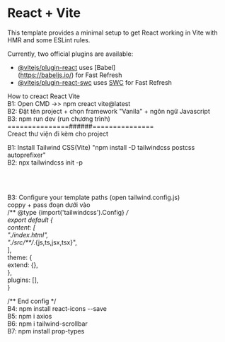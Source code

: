 # React + Vite

This template provides a minimal setup to get React working in Vite with HMR and some ESLint rules.<br/>

Currently, two official plugins are available:<br/>

- [@vitejs/plugin-react](https://github.com/vitejs/vite-plugin-react/blob/main/packages/plugin-react/README.md) uses [Babel]<br/>(https://babeljs.io/) for Fast Refresh<br/>
- [@vitejs/plugin-react-swc](https://github.com/vitejs/vite-plugin-react-swc) uses [SWC](https://swc.rs/) for Fast Refresh<br/>


How to creact React Vite<br/>
B1: Open CMD ->> npm creact vite@latest<br/>
B2: Đặt tên project + chọn framework "Vanila" + ngôn ngữ Javascript<br/>
B3: npm run dev (run chương trình)<br/>
===============######===============<br/>
Creact thư viện đi kèm cho project<br/>

B1: Install Tailwind CSS(Vite) "npm install -D tailwindcss postcss autoprefixer"<br/>
B2: npx tailwindcss init -p<br/>

<!-- Đọc tài liệu để config tailwind --><br/>
<!-- https://tailwindcss.com/docs/guides/vite --><br/>
B3: Configure your template paths (open tailwind.config.js)<br/>
coppy + pass đoạn dưới vào<br/>
/** @type {import('tailwindcss').Config} */<br/>
export default {<br/>
  content: [<br/>
    "./index.html",<br/>
    "./src/**/*.{js,ts,jsx,tsx}",<br/>
  ],<br/>
  theme: {<br/>
    extend: {},<br/>
  },<br/>
  plugins: [],<br/>
}<br/>

/** End config */<br/>
B4: npm install react-icons --save <br/>
B5: npm i axios<br/>
B6: npm i tailwind-scrollbar<br/>
B7: npm install prop-types<br/>
